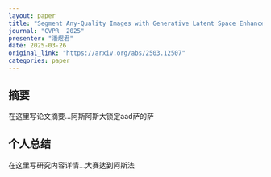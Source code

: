 ```yaml
---
layout: paper
title: "Segment Any-Quality Images with Generative Latent Space Enhancement"
journal: "CVPR  2025"
presenter: "潘煜君"
date: 2025-03-26
original_link: "https://arxiv.org/abs/2503.12507"
categories: paper
---
```


## 摘要

在这里写论文摘要...阿斯阿斯大锁定aad萨的萨

## 个人总结 

在这里写研究内容详情...大赛达到阿斯法


